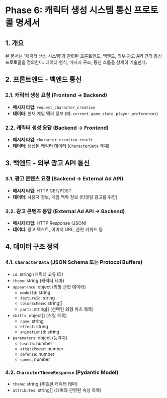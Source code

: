 # Phase 6: 캐릭터 생성 시스템 통신 프로토콜 명세서

## 1. 개요

본 문서는 '캐릭터 생성 시스템'과 관련된 프론트엔드, 백엔드, 외부 광고 API 간의 통신 프로토콜을 정의한다. 데이터 형식, 메시지 구조, 통신 흐름을 상세히 기술한다.

## 2. 프론트엔드 - 백엔드 통신

### 2.1. 캐릭터 생성 요청 (Frontend -> Backend)
*   **메시지 타입**: `request_character_creation`
*   **데이터**: 현재 게임 맥락 정보 (예: `current_game_state`, `player_preferences`)

### 2.2. 캐릭터 생성 응답 (Backend -> Frontend)
*   **메시지 타입**: `character_creation_result`
*   **데이터**: 생성된 캐릭터 데이터 (`CharacterData` 객체)

## 3. 백엔드 - 외부 광고 API 통신

### 3.1. 광고 콘텐츠 요청 (Backend -> External Ad API)
*   **메시지 타입**: HTTP GET/POST
*   **데이터**: 사용자 정보, 게임 맥락 정보 (타겟팅 광고를 위한)

### 3.2. 광고 콘텐츠 응답 (External Ad API -> Backend)
*   **메시지 타입**: HTTP Response (JSON)
*   **데이터**: 광고 텍스트, 이미지 URL, 관련 키워드 등

## 4. 데이터 구조 정의

### 4.1. `CharacterData` (JSON Schema 또는 Protocol Buffers)
*   `id`: string (캐릭터 고유 ID)
*   `theme`: string (캐릭터 테마)
*   `appearance`: object (외형 관련 데이터)
    *   `modelId`: string
    *   `textureId`: string
    *   `colorScheme`: string[]
    *   `parts`: string[] (선택된 외형 파츠 목록)
*   `skills`: object[] (스킬 목록)
    *   `name`: string
    *   `effect`: string
    *   `animationId`: string
*   `parameters`: object (능력치)
    *   `health`: number
    *   `attackPower`: number
    *   `defense`: number
    *   `speed`: number

### 4.2. `CharacterThemeResponse` (Pydantic Model)
*   `theme`: string (추출된 캐릭터 테마)
*   `attributes`: string[] (테마와 관련된 속성 목록)
